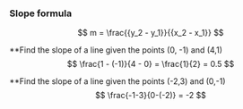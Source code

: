 ### Slope formula 
$$
m = \frac{{y_2 - y_1}}{{x_2 - x_1}}
$$



**Find the slope of a line given the points (0, -1) and (4,1)
$$
\frac{1 - (-1)}{4 - 0} = \frac{1}{2} = 0.5
$$

**Find the slope of a line given the points (-2,3) and (0,-1)
$$
\frac{-1-3}{0-(-2)} = -2
$$

